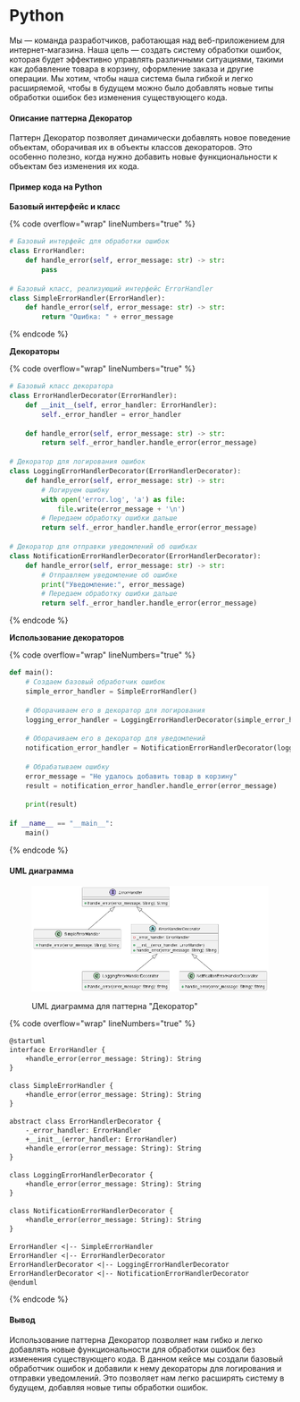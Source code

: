 # Python

Мы — команда разработчиков, работающая над веб-приложением для интернет-магазина. Наша цель — создать систему обработки ошибок, которая будет эффективно управлять различными ситуациями, такими как добавление товара в корзину, оформление заказа и другие операции. Мы хотим, чтобы наша система была гибкой и легко расширяемой, чтобы в будущем можно было добавлять новые типы обработки ошибок без изменения существующего кода.

#### Описание паттерна Декоратор

Паттерн Декоратор позволяет динамически добавлять новое поведение объектам, оборачивая их в объекты классов декораторов. Это особенно полезно, когда нужно добавить новые функциональности к объектам без изменения их кода.

#### Пример кода на Python

**Базовый интерфейс и класс**

{% code overflow="wrap" lineNumbers="true" %}
```python
# Базовый интерфейс для обработки ошибок
class ErrorHandler:
    def handle_error(self, error_message: str) -> str:
        pass

# Базовый класс, реализующий интерфейс ErrorHandler
class SimpleErrorHandler(ErrorHandler):
    def handle_error(self, error_message: str) -> str:
        return "Ошибка: " + error_message
```
{% endcode %}

**Декораторы**

{% code overflow="wrap" lineNumbers="true" %}
```python
# Базовый класс декоратора
class ErrorHandlerDecorator(ErrorHandler):
    def __init__(self, error_handler: ErrorHandler):
        self._error_handler = error_handler

    def handle_error(self, error_message: str) -> str:
        return self._error_handler.handle_error(error_message)

# Декоратор для логирования ошибок
class LoggingErrorHandlerDecorator(ErrorHandlerDecorator):
    def handle_error(self, error_message: str) -> str:
        # Логируем ошибку
        with open('error.log', 'a') as file:
            file.write(error_message + '\n')
        # Передаем обработку ошибки дальше
        return self._error_handler.handle_error(error_message)

# Декоратор для отправки уведомлений об ошибках
class NotificationErrorHandlerDecorator(ErrorHandlerDecorator):
    def handle_error(self, error_message: str) -> str:
        # Отправляем уведомление об ошибке
        print("Уведомление:", error_message)
        # Передаем обработку ошибки дальше
        return self._error_handler.handle_error(error_message)
```
{% endcode %}

**Использование декораторов**

{% code overflow="wrap" lineNumbers="true" %}
```python
def main():
    # Создаем базовый обработчик ошибок
    simple_error_handler = SimpleErrorHandler()

    # Оборачиваем его в декоратор для логирования
    logging_error_handler = LoggingErrorHandlerDecorator(simple_error_handler)

    # Оборачиваем его в декоратор для уведомлений
    notification_error_handler = NotificationErrorHandlerDecorator(logging_error_handler)

    # Обрабатываем ошибку
    error_message = "Не удалось добавить товар в корзину"
    result = notification_error_handler.handle_error(error_message)

    print(result)

if __name__ == "__main__":
    main()
```
{% endcode %}

#### UML диаграмма

<figure><img src="../../../../../.gitbook/assets/image (1) (1) (1) (1).png" alt=""><figcaption><p>UML диаграмма для паттерна "Декоратор"</p></figcaption></figure>

{% code overflow="wrap" lineNumbers="true" %}
```plantuml
@startuml
interface ErrorHandler {
    +handle_error(error_message: String): String
}

class SimpleErrorHandler {
    +handle_error(error_message: String): String
}

abstract class ErrorHandlerDecorator {
    -_error_handler: ErrorHandler
    +__init__(error_handler: ErrorHandler)
    +handle_error(error_message: String): String
}

class LoggingErrorHandlerDecorator {
    +handle_error(error_message: String): String
}

class NotificationErrorHandlerDecorator {
    +handle_error(error_message: String): String
}

ErrorHandler <|-- SimpleErrorHandler
ErrorHandler <|-- ErrorHandlerDecorator
ErrorHandlerDecorator <|-- LoggingErrorHandlerDecorator
ErrorHandlerDecorator <|-- NotificationErrorHandlerDecorator
@enduml
```
{% endcode %}

#### Вывод

Использование паттерна Декоратор позволяет нам гибко и легко добавлять новые функциональности для обработки ошибок без изменения существующего кода. В данном кейсе мы создали базовый обработчик ошибок и добавили к нему декораторы для логирования и отправки уведомлений. Это позволяет нам легко расширять систему в будущем, добавляя новые типы обработки ошибок.
